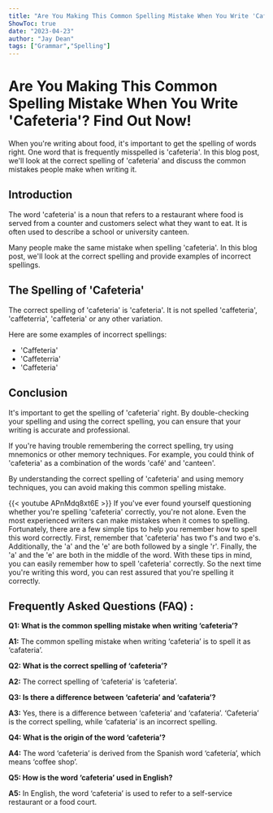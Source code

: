 ```yaml
---
title: "Are You Making This Common Spelling Mistake When You Write 'Cafeteria'? Find Out Now!"
ShowToc: true 
date: "2023-04-23"
author: "Jay Dean" 
tags: ["Grammar","Spelling"]
---
```

# Are You Making This Common Spelling Mistake When You Write 'Cafeteria'? Find Out Now!

When you're writing about food, it's important to get the spelling of words right. One word that is frequently misspelled is 'cafeteria'. In this blog post, we'll look at the correct spelling of 'cafeteria' and discuss the common mistakes people make when writing it.

## Introduction 

The word 'cafeteria' is a noun that refers to a restaurant where food is served from a counter and customers select what they want to eat. It is often used to describe a school or university canteen. 

Many people make the same mistake when spelling 'cafeteria'. In this blog post, we'll look at the correct spelling and provide examples of incorrect spellings. 

## The Spelling of 'Cafeteria' 

The correct spelling of 'cafeteria' is 'cafeteria'. It is not spelled 'caffeteria', 'caffeterria', 'caffeteria' or any other variation. 

Here are some examples of incorrect spellings:

* 'Caffeteria' 
* 'Caffeterria' 
* 'Caffeteria' 

## Conclusion 

It's important to get the spelling of 'cafeteria' right. By double-checking your spelling and using the correct spelling, you can ensure that your writing is accurate and professional. 

If you're having trouble remembering the correct spelling, try using mnemonics or other memory techniques. For example, you could think of 'cafeteria' as a combination of the words 'café' and 'canteen'. 

By understanding the correct spelling of 'cafeteria' and using memory techniques, you can avoid making this common spelling mistake.

{{< youtube APnMdq8xt6E >}} 
If you've ever found yourself questioning whether you're spelling 'cafeteria' correctly, you're not alone. Even the most experienced writers can make mistakes when it comes to spelling. Fortunately, there are a few simple tips to help you remember how to spell this word correctly. First, remember that 'cafeteria' has two f's and two e's. Additionally, the 'a' and the 'e' are both followed by a single 'r'. Finally, the 'a' and the 'e' are both in the middle of the word. With these tips in mind, you can easily remember how to spell 'cafeteria' correctly. So the next time you're writing this word, you can rest assured that you're spelling it correctly.

## Frequently Asked Questions (FAQ) :
**Q1: What is the common spelling mistake when writing ‘cafeteria’?**

**A1:** The common spelling mistake when writing ‘cafeteria’ is to spell it as ‘cafateria’.

**Q2: What is the correct spelling of ‘cafeteria’?**

**A2:** The correct spelling of ‘cafeteria’ is ‘cafeteria’.

**Q3: Is there a difference between ‘cafeteria’ and ‘cafateria’?**

**A3:** Yes, there is a difference between ‘cafeteria’ and ‘cafateria’. ‘Cafeteria’ is the correct spelling, while ‘cafateria’ is an incorrect spelling.

**Q4: What is the origin of the word ‘cafeteria’?**

**A4:** The word ‘cafeteria’ is derived from the Spanish word ‘cafetería’, which means ‘coffee shop’.

**Q5: How is the word ‘cafeteria’ used in English?**

**A5:** In English, the word ‘cafeteria’ is used to refer to a self-service restaurant or a food court.





